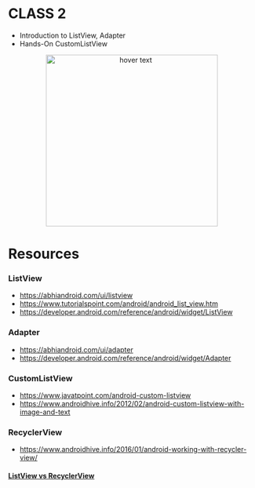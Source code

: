 # CLASS 2
- Introduction to ListView, Adapter
- Hands-On CustomListView
<p align="center">
  <img src="https://github.com/Aniket468/2019-20-Classes/blob/master/Android/2019_08_29-Android-Class-2/CustomListView.png" width="350" title="hover text">
</p>

# Resources
### ListView
- https://abhiandroid.com/ui/listview
- https://www.tutorialspoint.com/android/android_list_view.htm
- https://developer.android.com/reference/android/widget/ListView

### Adapter
- https://abhiandroid.com/ui/adapter
- https://developer.android.com/reference/android/widget/Adapter

### CustomListView
- https://www.javatpoint.com/android-custom-listview
- https://www.androidhive.info/2012/02/android-custom-listview-with-image-and-text

### RecyclerView
- https://www.androidhive.info/2016/01/android-working-with-recycler-view/

#### [ListView vs RecyclerView](https://stackoverflow.com/questions/26728651/recyclerview-vs-listview)
